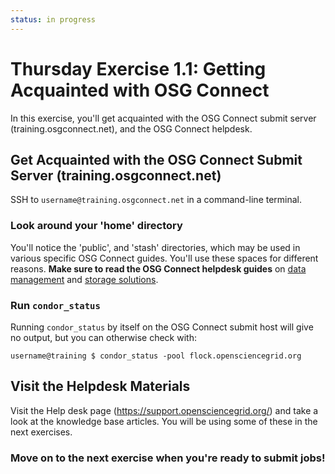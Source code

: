 ```yaml
---
status: in progress
---
```


Thursday Exercise 1.1: Getting Acquainted with OSG Connect
==========================================================


In this exercise, you'll get acquainted with the OSG Connect submit server (training.osgconnect.net), and the OSG Connect helpdesk.

Get Acquainted with the OSG Connect Submit Server (training.osgconnect.net)
--------------------------------------------------------------------------------

SSH to `username@training.osgconnect.net` in a command-line terminal.

### Look around your 'home' directory

You'll notice the 'public', and 'stash' directories, which may be used in various specific OSG Connect guides. You'll use these spaces for different reasons. **Make sure to read the OSG Connect helpdesk guides** on [data management](https://support.opensciencegrid.org/support/solutions/articles/12000006512-guidelines-for-data-managment-in-osg-storage-and-transfer) and [storage solutions](https://support.opensciencegrid.org/support/solutions/articles/12000002985-storage-solutions-on-osg-home-stash-and-public).

### Run `condor_status`

Running `condor_status` by itself on the OSG Connect submit host will give no output, but you can otherwise check with:

``` console
username@training $ condor_status -pool flock.opensciencegrid.org
```

Visit the Helpdesk Materials
----------------------------

Visit the Help desk page (<https://support.opensciencegrid.org/>) and take a look at the knowledge base articles. You will be using some of these in the next exercises.

### Move on to the next exercise when you're ready to submit jobs!

